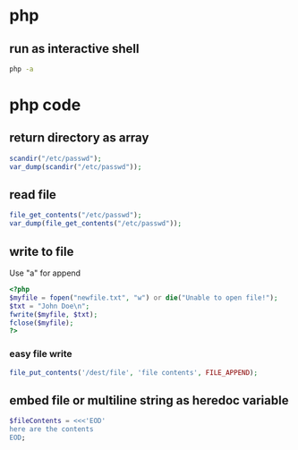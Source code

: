 # php

## run as interactive shell
```bash
php -a
```

# php code

## return directory as array
```php
scandir("/etc/passwd");
var_dump(scandir("/etc/passwd"));
```

## read file
```php
file_get_contents("/etc/passwd");
var_dump(file_get_contents("/etc/passwd"));
```

## write to file
Use "a" for append
```php
<?php
$myfile = fopen("newfile.txt", "w") or die("Unable to open file!");
$txt = "John Doe\n";
fwrite($myfile, $txt);
fclose($myfile);
?>
```
### easy file write
```php
file_put_contents('/dest/file', 'file contents', FILE_APPEND);
```

## embed file or multiline string as heredoc variable
```php
$fileContents = <<<'EOD'
here are the contents
EOD;
```
